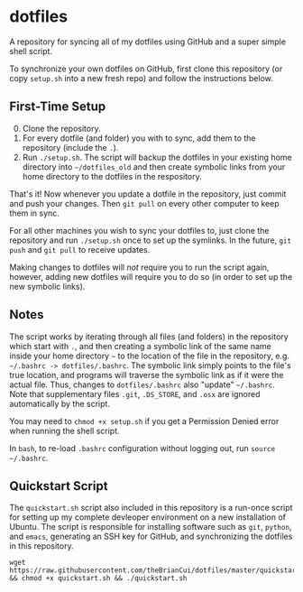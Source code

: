 # dotfiles
A repository for syncing all of my dotfiles using GitHub and a super simple shell script. 

To synchronize your own dotfiles on GitHub, first clone this repository (or copy `setup.sh` into a new fresh repo) and follow the instructions below.

## First-Time Setup

 0. Clone the repository.
 1. For every dotfile (and folder) you with to sync, add them to the repository (include the `.`).
 2. Run `./setup.sh`. The script will backup the dotfiles in your existing home directory into `~/dotfiles_old` and then create symbolic links from your home directory to the dotfiles in the respository.

That's it! Now whenever you update a dotfile in the repository, just commit and push your changes. Then `git pull` on every other computer to keep them in sync.

For all other machines you wish to sync your dotfiles to, just clone the repository and run `./setup.sh` once to set up the symlinks. In the future, `git push` and `git pull` to receive updates.

Making changes to dotfiles will *not* require you to run the script again, however, adding new dotfiles will require you to do so (in order to set up the new symbolic links).

## Notes

The script works by iterating through all files (and folders) in the repository which start with `.`, and then creating a symbolic link of the same name inside your home directory `~` to the location of the file in the repository, e.g. `~/.bashrc -> dotfiles/.bashrc`. The symbolic link simply points to the file's true location, and programs will traverse the symbolic link as if it were the actual file. Thus, changes to `dotfiles/.bashrc` also "update" `~/.bashrc`. Note that supplementary files `.git`, `.DS_STORE`, and `.osx` are ignored automatically by the script.

You may need to `chmod +x setup.sh` if you get a Permission Denied error when running the shell script.

In `bash`, to re-load `.bashrc` configuration without logging out, run `source ~/.bashrc`.

## Quickstart Script

The `quickstart.sh` script also included in this repository is a run-once script for setting up my complete devleoper environment on a new installation of Ubuntu. The script is responsible for installing software such as `git`, `python`, and `emacs`, generating an SSH key for GitHub, and synchronizing the dotfiles in this repository.

```
wget https://raw.githubusercontent.com/theBrianCui/dotfiles/master/quickstart.sh && chmod +x quickstart.sh && ./quickstart.sh
```
